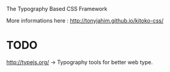 The Typography Based CSS Framework

More informations here : http://tonyjahim.github.io/kitoko-css/


# TODO

http://typejs.org/ -> Typography tools for better web type.
